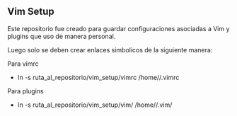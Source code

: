 ## Vim Setup

Este repositorio fue creado para guardar configuraciones asociadas a Vim y plugins que uso de manera personal.

Luego solo se deben crear enlaces simbolicos de la siguiente manera:

Para vimrc
- ln -s ruta_al_repositorio/vim_setup/vimrc /home/<usuario>/.vimrc

Para plugins
- ln -s ruta_al_repositorio/vim_setup/vim/ /home/<usuario>/.vim/

